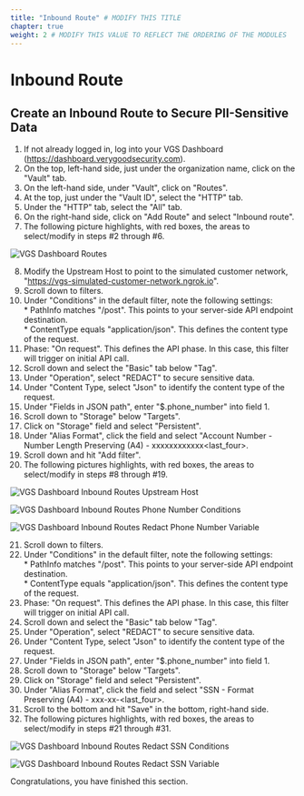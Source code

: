 ```yaml
---
title: "Inbound Route" # MODIFY THIS TITLE
chapter: true
weight: 2 # MODIFY THIS VALUE TO REFLECT THE ORDERING OF THE MODULES
---
```


# Inbound Route <!-- MODIFY THIS HEADING -->

## Create an Inbound Route to Secure PII-Sensitive Data <!-- MODIFY THIS SUBHEADING -->  

1) If not already logged in, log into your VGS Dashboard (https://dashboard.verygoodsecurity.com).  
2) On the top, left-hand side, just under the organization name, click on the "Vault" tab.  
3) On the left-hand side, under "Vault", click on "Routes".  
4) At the top, just under the "Vault ID", select the "HTTP" tab.  
5) Under the "HTTP" tab, select the "All" tab.
6) On the right-hand side, click on "Add Route" and select "Inbound route".  
7) The following picture highlights, with red boxes, the areas to select/modify in steps #2 through #6.  

![VGS Dashboard Routes](/images/vgs-dashboard-routes.jpg)  

8) Modify the Upstream Host to point to the simulated customer network, "https://vgs-simulated-customer-network.ngrok.io".
9) Scroll down to filters.  
10) Under "Conditions" in the default filter, note the following settings:  
        * PathInfo matches "/post". This points to your server-side API endpoint destination.  
        * ContentType equals "application/json". This defines the content type of the request.  
11) Phase: "On request". This defines the API phase. In this case, this filter will trigger on initial API call.  
12) Scroll down and select the "Basic" tab below "Tag".  
13) Under "Operation", select "REDACT" to secure sensitive data.  
14) Under "Content Type, select "Json" to identify the content type of the request.  
15) Under "Fields in JSON path", enter "$.phone_number" into field 1.  
16) Scroll down to "Storage" below "Targets".  
17) Click on "Storage" field and select "Persistent".  
18) Under "Alias Format", click the field and select "Account Number - Number Length Preserving (A4) - xxxxxxxxxxxx<last_four>.  
19) Scroll down and hit "Add filter".  
20) The following pictures highlights, with red boxes, the areas to select/modify in steps #8 through #19.  

![VGS Dashboard Inbound Routes Upstream Host](/images/vgs-dashboard-inbound-route-upstream-host-modify.jpg)  

![VGS Dashboard Inbound Routes Phone Number Conditions](/images/vgs-dashboard-inbound-route-redact-phone-number-conditions.jpg)  

![VGS Dashboard Inbound Routes Redact Phone Number Variable](/images/vgs-dashboard-inbound-route-redact-phone-number-variable.jpg)  

21) Scroll down to filters.  
22) Under "Conditions" in the default filter, note the following settings:  
        * PathInfo matches "/post". This points to your server-side API endpoint destination.  
        * ContentType equals "application/json". This defines the content type of the request.  
23) Phase: "On request". This defines the API phase. In this case, this filter will trigger on initial API call.  
24) Scroll down and select the "Basic" tab below "Tag".  
25) Under "Operation", select "REDACT" to secure sensitive data.  
26) Under "Content Type, select "Json" to identify the content type of the request.  
27) Under "Fields in JSON path", enter "$.phone_number" into field 1.  
28) Scroll down to "Storage" below "Targets".  
29) Click on "Storage" field and select "Persistent".  
30) Under "Alias Format", click the field and select "SSN - Format Preserving (A4) - xxx-xx-<last_four>.  
31) Scroll to the bottom and hit "Save" in the bottom, right-hand side.  
32) The following pictures highlights, with red boxes, the areas to select/modify in steps #21 through #31.  

![VGS Dashboard Inbound Routes Redact SSN Conditions](/images/vgs-dashboard-inbound-route-redact-ssn-conditions.jpg)  

![VGS Dashboard Inbound Routes Redact SSN Variable](/images/vgs-dashboard-inbound-route-redact-ssn-variable.jpg)  


Congratulations, you have finished this section.  
